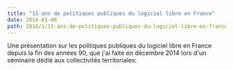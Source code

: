 ```yaml
---
title: "15 ans de politiques publiques du logiciel libre en France"
date: 2016-01-06
path: 2016/1/15-ans-de-politiques-publiques-du-logiciel-libre-en-france
---
```


Une présentation sur les politiques publiques du logiciel libre en France depuis la fin des années 90, que j'ai faite en décembre 2014 lors d'un séminaire dédié aux collectivités territoriales:

<script async class="speakerdeck-embed" data-id="2246ec706741013212a06e47992228f9" data-ratio="1.33333333333333" src="//speakerdeck.com/assets/embed.js"></script>